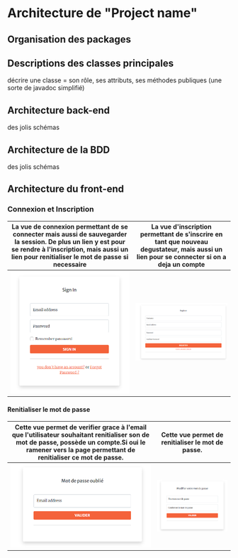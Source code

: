 # Architecture de "Project name"

## Organisation des packages

## Descriptions des classes principales

décrire une classe = son rôle, ses attributs, ses méthodes publiques (une sorte de javadoc simplifié)

## Architecture back-end

des jolis schémas 

## Architecture de la BDD

des jolis schémas

## Architecture du front-end
   ### Connexion et Inscription
| La vue de connexion permettant de se connecter mais aussi de sauvegarder la session. De plus un lien y est pour se rendre à l'inscription, mais aussi un lien pour renitialiser le mot de passe si necessaire | La vue d'inscription permettant de s'inscrire en tant que nouveau degustateur, mais aussi un lien pour se connecter si on a deja un compte |
| ------ | ------ |
| ![login image](public/assets/img/DesignMd/CaptureSignIn.PNG "login") | ![register image](public/assets/img/DesignMd/CaptureSignUp.PNG "inscription") |
  #### Renitialiser le mot de passe
| Cette vue permet de verifier grace à l'email que l'utilisateur souhaitant renitialiser son de mot de passe, possède un compte.Si oui le ramener vers la page permettant de renitialiser ce mot de passe. | Cette vue permet de renitialiser le mot de passe. |
| ------ | ------ |
| ![forgot password image](public/assets/img/DesignMd/CaptureforgotPassword.PNG "login") | ![reset password image](public/assets/img/DesignMd/CaptureResetPassword.PNG "inscription") |

